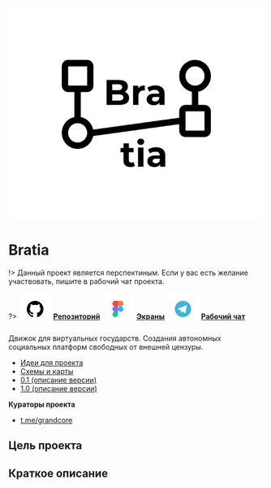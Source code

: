 ![Bratia-Logo](../../_media/logo-bratia.png ":size=150")

# Bratia

!> Данный проект является перспектиным. Если у вас есть желание участвовать, пишите в рабочий чат проекта.

?> <span style="vertical-align: -12px">![telegram](../../_media/icon-github.png ":size=32")</span> [**Репозиторий**](https://github.com/grandcore/bratia)
<span style="vertical-align: -12px">![telegram](../../_media/icon-figma.png ":size=32")</span> [**Экраны**](https://www.figma.com/file/NlikNEJQHliYlxI3MHhiSW/Share?node-id=8207%3A21160)
<span style="vertical-align: -12px">![telegram](../../_media/icon-telegram.png ":size=32")</span> [**Рабочий чат**](https://t.me/joinchat/FJcerjsmM23l8XHW)

Движок для виртуальных государств. Создания автономных социальных платформ свободных от внешней цензуры.

- [Идеи для проекта](ru/3.2-bratia/bratia-ideas.md)
- [Схемы и карты](ru/3.2-bratia/bratia-map.drawio)
- [0.1 (описание версии)](ru/3.2-bratia/bratia-v0.1.md)
- [1.0 (описание версии)](ru/3.2-bratia/bratia-v1.0.md)

**Кураторы проекта**

- [t.me/grandcore](https://t.me/grandcore)

## Цель проекта

## Краткое описание
